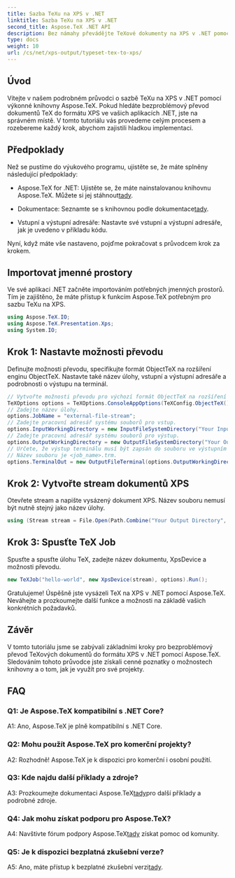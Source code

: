 ```yaml
---
title: Sazba TeXu na XPS v .NET
linktitle: Sazba TeXu na XPS v .NET
second_title: Aspose.TeX .NET API
description: Bez námahy převádějte TeXové dokumenty na XPS v .NET pomocí Aspose.TeX. Prozkoumejte našeho podrobného průvodce pro bezproblémovou integraci.
type: docs
weight: 10
url: /cs/net/xps-output/typeset-tex-to-xps/
---
```

## Úvod

Vítejte v našem podrobném průvodci o sazbě TeXu na XPS v .NET pomocí výkonné knihovny Aspose.TeX. Pokud hledáte bezproblémový převod dokumentů TeX do formátu XPS ve vašich aplikacích .NET, jste na správném místě. V tomto tutoriálu vás provedeme celým procesem a rozebereme každý krok, abychom zajistili hladkou implementaci.

## Předpoklady

Než se pustíme do výukového programu, ujistěte se, že máte splněny následující předpoklady:

-  Aspose.TeX for .NET: Ujistěte se, že máte nainstalovanou knihovnu Aspose.TeX. Můžete si jej stáhnout[tady](https://releases.aspose.com/tex/net/).

- Dokumentace: Seznamte se s knihovnou podle dokumentace[tady](https://reference.aspose.com/tex/net/).

- Vstupní a výstupní adresáře: Nastavte své vstupní a výstupní adresáře, jak je uvedeno v příkladu kódu.

Nyní, když máte vše nastaveno, pojďme pokračovat s průvodcem krok za krokem.

## Importovat jmenné prostory

Ve své aplikaci .NET začněte importováním potřebných jmenných prostorů. Tím je zajištěno, že máte přístup k funkcím Aspose.TeX potřebným pro sazbu TeXu na XPS.

```csharp
using Aspose.TeX.IO;
using Aspose.TeX.Presentation.Xps;
using System.IO;
```

## Krok 1: Nastavte možnosti převodu

Definujte možnosti převodu, specifikujte formát ObjectTeX na rozšíření enginu ObjectTeX. Nastavte také název úlohy, vstupní a výstupní adresáře a podrobnosti o výstupu na terminál.

```csharp
// Vytvořte možnosti převodu pro výchozí formát ObjectTeX na rozšíření enginu ObjectTeX.
TeXOptions options = TeXOptions.ConsoleAppOptions(TeXConfig.ObjectTeX());
// Zadejte název úlohy.
options.JobName = "external-file-stream";
// Zadejte pracovní adresář systému souborů pro vstup.
options.InputWorkingDirectory = new InputFileSystemDirectory("Your Input Directory");
// Zadejte pracovní adresář systému souborů pro výstup.
options.OutputWorkingDirectory = new OutputFileSystemDirectory("Your Output Directory");
// Určete, že výstup terminálu musí být zapsán do souboru ve výstupním pracovním adresáři.
// Název souboru je <job_name>.trm.
options.TerminalOut = new OutputFileTerminal(options.OutputWorkingDirectory);
```

## Krok 2: Vytvořte stream dokumentů XPS

Otevřete stream a napište vysázený dokument XPS. Název souboru nemusí být nutně stejný jako název úlohy.

```csharp
using (Stream stream = File.Open(Path.Combine("Your Output Directory", options.JobName + ".xps"), FileMode.Create))
```

## Krok 3: Spusťte TeX Job

Spusťte a spusťte úlohu TeX, zadejte název dokumentu, XpsDevice a možnosti převodu.

```csharp
new TeXJob("hello-world", new XpsDevice(stream), options).Run();
```

Gratulujeme! Úspěšně jste vysázeli TeX na XPS v .NET pomocí Aspose.TeX. Neváhejte a prozkoumejte další funkce a možnosti na základě vašich konkrétních požadavků.

## Závěr

V tomto tutoriálu jsme se zabývali základními kroky pro bezproblémový převod TeXových dokumentů do formátu XPS v .NET pomocí Aspose.TeX. Sledováním tohoto průvodce jste získali cenné poznatky o možnostech knihovny a o tom, jak je využít pro své projekty.

## FAQ

### Q1: Je Aspose.TeX kompatibilní s .NET Core?

A1: Ano, Aspose.TeX je plně kompatibilní s .NET Core.

### Q2: Mohu použít Aspose.TeX pro komerční projekty?

A2: Rozhodně! Aspose.TeX je k dispozici pro komerční i osobní použití.

### Q3: Kde najdu další příklady a zdroje?

 A3: Prozkoumejte dokumentaci Aspose.TeX[tady](https://reference.aspose.com/tex/net/)pro další příklady a podrobné zdroje.

### Q4: Jak mohu získat podporu pro Aspose.TeX?

 A4: Navštivte fórum podpory Aspose.TeX[tady](https://forum.aspose.com/c/tex/47) získat pomoc od komunity.

### Q5: Je k dispozici bezplatná zkušební verze?

 A5: Ano, máte přístup k bezplatné zkušební verzi[tady](https://releases.aspose.com/).